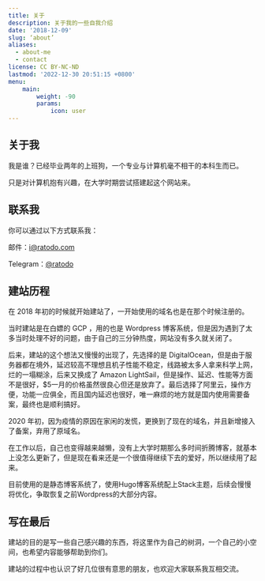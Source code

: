 ```yaml
---
title: 关于
description: 关于我的一些自我介绍
date: '2018-12-09'
slug: ‘about’
aliases:
  - about-me
  - contact
license: CC BY-NC-ND
lastmod: '2022-12-30 20:51:15 +0800'
menu:
    main: 
        weight: -90
        params:
            icon: user
---
```


## 关于我

我是谁？已经毕业两年的上班狗，一个专业与计算机毫不相干的本科生而已。

只是对计算机抱有兴趣，在大学时期尝试搭建起这个网站来。

## 联系我

你可以通过以下方式联系我：

邮件：[i@ratodo.com](mailto:i@ratodo.com)

Telegram：[@ratodo](https://t.me/ratodo)

## 建站历程

在 2018 年初的时候就开始建站了，一开始使用的域名也是在那个时候注册的。

当时建站是在白嫖的 GCP ，用的也是 Wordpress 博客系统，但是因为遇到了太多当时处理不好的问题，由于自己的三分钟热度，网站没有多久就关闭了。

后来，建站的这个想法又慢慢的出现了，先选择的是 DigitalOcean，但是由于服务器都在境外，延迟较高不理想且机子性能不稳定，线路被太多人拿来科学上网，烂的一塌糊涂，后来又换成了 Amazon LightSail，但是操作、延迟、性能等方面不是很好，$5一月的价格虽然很良心但还是放弃了。最后选择了阿里云，操作方便，功能一应俱全，而且国内延迟也很好，唯一麻烦的地方就是国内使用需要备案，最终也是顺利搞好。

2020 年初，因为疫情的原因在家闲的发慌，更换到了现在的域名，并且新增接入了备案，弃用了原域名。

在工作以后，自己也变得越来越懒，没有上大学时期那么多时间折腾博客，就基本上没怎么更新了，但是现在看来还是一个很值得继续下去的爱好，所以继续用了起来。

目前使用的是静态博客系统了，使用Hugo博客系统配上Stack主题，后续会慢慢将优化，争取恢复之前Wordpress的大部分内容。

## 写在最后

建站的目的是写一些自己感兴趣的东西，将这里作为自己的树洞，一个自己的小空间，也希望内容能够帮助到你们。

建站的过程中也认识了好几位很有意思的朋友，也欢迎大家联系我互相交流。
